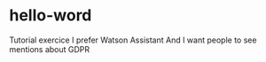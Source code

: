 # hello-word
Tutorial exercice
I prefer Watson Assistant
And I want people to see mentions about GDPR

